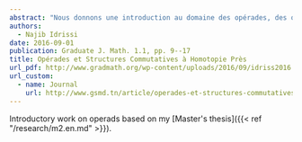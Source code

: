 ```yaml
---
abstract: "Nous donnons une introduction au domaine des opérades, des objets qui encodent les structures algébriques. Après les avoir définies, nous présentons plusieurs domaines d’application des opérades : espaces de lacets itérés, formalité, algèbres homotopiques, longs nœuds et groupe de Grothendieck–Teichmüller."
authors:
  - Najib Idrissi
date: 2016-09-01
publication: Graduate J. Math. 1.1, pp. 9--17
title: Opérades et Structures Commutatives à Homotopie Près
url_pdf: http://www.gradmath.org/wp-content/uploads/2016/09/idriss2016.pdf
url_custom:
  - name: Journal
    url: http://www.gsmd.tn/article/operades-et-structures-commutatives-a-homotopie-pres/
---
```


Introductory work on operads based on my [Master's thesis]({{< ref "/research/m2.en.md" >}}).
